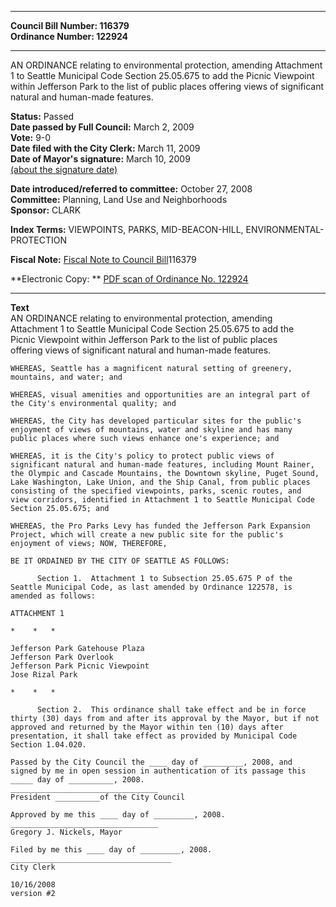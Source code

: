 * * * * *  
  
**Council Bill Number: [](#h0)[](#h2)116379**   
**Ordinance Number: 122924**  
  
* * * * *  
  
AN ORDINANCE relating to environmental protection, amending Attachment 1 to Seattle Municipal Code Section 25.05.675 to add the Picnic Viewpoint within Jefferson Park to the list of public places offering views of significant natural and human-made features.  
  
**Status:** Passed   
**Date passed by Full Council:** March 2, 2009   
**Vote:** 9-0   
**Date filed with the City Clerk:** March 11, 2009   
**Date of Mayor's signature:** March 10, 2009   
[(about the signature date)](/~public/approvaldate.htm)   
  
  
**Date introduced/referred to committee:** October 27, 2008   
**Committee:** Planning, Land Use and Neighborhoods   
**Sponsor:** CLARK   
  
**Index Terms:** VIEWPOINTS, PARKS, MID-BEACON-HILL, ENVIRONMENTAL-PROTECTION  
  
**Fiscal Note:** [Fiscal Note to Council Bill](http://clerk.seattle.gov/~public/fnote/116379.htm)[](#h1)[](#h3)116379  
  
**Electronic Copy: ** [PDF scan of Ordinance No. 122924](/~archives/Ordinances/Ord_122924.pdf)  
  
* * * * *  
  
**Text**  
    AN ORDINANCE relating to environmental protection, amending  
    Attachment 1 to Seattle Municipal Code Section 25.05.675 to add the  
    Picnic Viewpoint within Jefferson Park to the list of public places  
    offering views of significant natural and human-made features.  
  
    WHEREAS, Seattle has a magnificent natural setting of greenery,  
    mountains, and water; and  
  
    WHEREAS, visual amenities and opportunities are an integral part of  
    the City's environmental quality; and  
  
    WHEREAS, the City has developed particular sites for the public's  
    enjoyment of views of mountains, water and skyline and has many  
    public places where such views enhance one's experience; and  
  
    WHEREAS, it is the City's policy to protect public views of  
    significant natural and human-made features, including Mount Rainer,  
    the Olympic and Cascade Mountains, the Downtown skyline, Puget Sound,  
    Lake Washington, Lake Union, and the Ship Canal, from public places  
    consisting of the specified viewpoints, parks, scenic routes, and  
    view corridors, identified in Attachment 1 to Seattle Municipal Code  
    Section 25.05.675; and  
  
    WHEREAS, the Pro Parks Levy has funded the Jefferson Park Expansion  
    Project, which will create a new public site for the public's  
    enjoyment of views; NOW, THEREFORE,  
  
    BE IT ORDAINED BY THE CITY OF SEATTLE AS FOLLOWS:  
  
          Section 1.  Attachment 1 to Subsection 25.05.675 P of the  
    Seattle Municipal Code, as last amended by Ordinance 122578, is  
    amended as follows:  
  
    ATTACHMENT 1  
  
    *    *   *  
  
    Jefferson Park Gatehouse Plaza  
    Jefferson Park Overlook  
    Jefferson Park Picnic Viewpoint  
    Jose Rizal Park  
  
    *    *   *  
  
          Section 2.  This ordinance shall take effect and be in force  
    thirty (30) days from and after its approval by the Mayor, but if not  
    approved and returned by the Mayor within ten (10) days after  
    presentation, it shall take effect as provided by Municipal Code  
    Section 1.04.020.  
  
    Passed by the City Council the ____ day of _________, 2008, and  
    signed by me in open session in authentication of its passage this  
    _____ day of __________, 2008.  
    _________________________________  
    President __________of the City Council  
  
    Approved by me this ____ day of _________, 2008.  
    _________________________________  
    Gregory J. Nickels, Mayor  
  
    Filed by me this ____ day of _________, 2008.  
    ____________________________________  
    City Clerk  
  
    10/16/2008  
    version #2  

